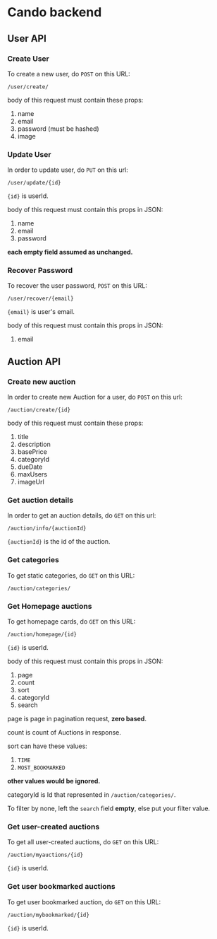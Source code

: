 # Cando backend 
## User API

### Create User
To create a new user, do `POST` on this URL:

`/user/create/`

body of this request must contain these props:

1. name
2. email
3. password (must be hashed)
4. image


### Update User
In order to update user, do `PUT` on this url:

`/user/update/{id}`

`{id}` is userId.

body of this request must contain this props in JSON:

1. name
2. email
3. password


**each empty field assumed as unchanged.**

### Recover Password

To recover the user password, `POST` on this URL:

`/user/recover/{email}`

`{email}` is user's email.

body of this request must contain this props in JSON:

1. email




## Auction API

### Create new auction 
In order to create new Auction for a user, do `POST` on this url:

`/auction/create/{id}`

body of this request must contain these props:

1. title
2. description
3. basePrice
4. categoryId
5. dueDate
6. maxUsers
7. imageUrl

### Get auction details

In order to get an auction details, do `GET` on this url:

`/auction/info/{auctionId}`

`{auctionId}` is the id of the auction.

### Get categories

To get static categories, do `GET` on this URL:

`/auction/categories/`

### Get Homepage auctions

To get homepage cards, do `GET` on this URL:

`/auction/homepage/{id}`

`{id}` is userId.

body of this request must contain this props in JSON:

1. page
2. count
3. sort
4. categoryId
5. search


page is page in pagination request, **zero based**.

count is count of Auctions in response. 

sort can have these values:

1. `TIME`
2. `MOST_BOOKMARKED`

**other values would be ignored.**

categoryId is Id that represented in `/auction/categories/`.

To filter by none, left the `search` field **empty**, else put your filter value.


### Get user-created auctions

To get all user-created auctions, do `GET` on this URL:

`/auction/myauctions/{id}`

`{id}` is userId.

### Get user bookmarked auctions

To get  user bookmarked auction, do `GET` on this URL:

`/auction/mybookmarked/{id}`

`{id}` is userId. 


